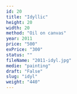 ```yaml
---
id: 20
title: "Idyllic"
height: 20
width: 20
method: "Oil on canvas"
year: 2011
price: "500"
exPrice: "300"
status: ""
fileName: "2011-idyl.jpg"
medie: "painting"
draft: "False"
slug: "idyl"
weight: "440"
---
```

